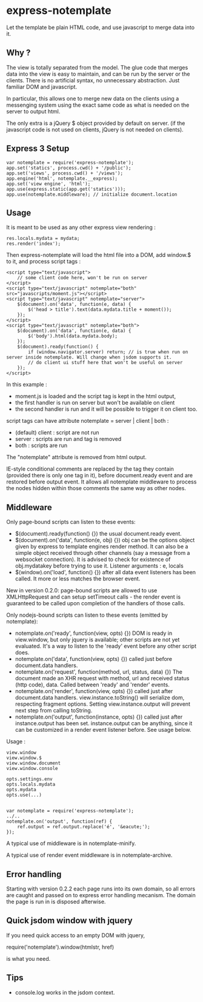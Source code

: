 express-notemplate
==================

Let the template be plain HTML code, and use javascript to merge data into it.

Why ?
-----

The view is totally separated from the model.
The glue code that merges data into the view is easy to maintain, and can be run by the server or the clients.
There is no artificial syntax, no unnecessary abstraction.
Just familiar DOM and javascript.

In particular, this allows one to merge new data on the clients using a messenging system using the exact same code as what is needed on the server to output html.

The only extra is a jQuery $ object provided by default on server.
(if the javascript code is not used on clients, jQuery is not needed on clients).


Express 3 Setup
---------------

	var notemplate = require('express-notemplate');
	app.set('statics', process.cwd() + '/public');
	app.set('views', process.cwd() + '/views');
	app.engine('html', notemplate.__express);
	app.set('view engine', 'html');
	app.use(express.static(app.get('statics')));
	app.use(notemplate.middleware); // initialize document.location

Usage
-----

It is meant to be used as any other express view rendering :

	res.locals.mydata = mydata;
	res.render('index');

Then express-notemplate will load the html file into a DOM, add window.$ to it, and process script tags :

	<script type="text/javascript">
		// some client code here, won't be run on server
	</script>
	<script type="text/javascript" notemplate="both" src="javascripts/moment.js"></script>
	<script type="text/javascript" notemplate="server">
		$(document).on('data', function(e, data) {
			$('head > title').text(data.mydata.title + moment());
		});
	</script>
	<script type="text/javascript" notemplate="both">
		$(document).on('data', function(e, data) {
			$('body').html(data.mydata.body);
		});
		$(document).ready(function() {
			if (window.navigator.server) return; // is true when run on server inside notemplate. Will change when jsdom supports it.
			// do client ui stuff here that won't be useful on server
		});
	</script>


In this example :

* moment.js is loaded and the script tag is kept in the html output,
* the first handler is run on server but won't be available on client
* the second handler is run and it will be possible to trigger it on client too.

script tags can have attribute notemplate = server | client | both :

* (default) client : script are not run
* server : scripts are run and tag is removed
* both : scripts are run

The "notemplate" attribute is removed from html output.

IE-style conditional comments are replaced by the tag they contain (provided there is only one tag in it),
before document.ready event and are restored before output event. It allows all notemplate middleware
to process the nodes hidden within those comments the same way as other nodes.


Middleware
----------

Only page-bound scripts can listen to these events:

* $(document).ready(function() {})
  the usual document.ready event.
* $(document).on('data', function(e, obj) {})
  obj can be the options object given by express to template engines render method.
  It can also be a simple object received through other channels (say a message
  from a websocket connection).
  It is advised to check for existence of obj.mydatakey before trying to use it.
  Listener arguments : e, locals
* $(window).on('load', function() {})
	after all data event listeners has been called.
	It more or less matches the browser event.

New in version 0.2.0: page-bound scripts are allowed to use XMLHttpRequest
and can setup setTimeout calls - the render event is guaranteed to be called
upon completion of the handlers of those calls.


Only nodejs-bound scripts can listen to these events (emitted by notemplate):

* notemplate.on('ready', function(view, opts) {})
	DOM is ready in view.window, but only jquery is available; other scripts
	are not yet evaluated. It's a way to listen to the 'ready' event before
	any other script does.
* notemplate.on('data', function(view, opts) {})
  called just before document.data handlers.
* notemplate.on('request', function(method, url, status, data) {})
	The document made an XHR request with method, url and received status
	(http code), data.
	Called between 'ready' and 'render' events.
* notemplate.on('render', function(view, opts) {})
	called just after document.data handlers.
	view.instance.toString() will serialize dom, respecting fragment options.
	Setting view.instance.output will prevent next step from calling toString.
* notemplate.on('output', function(instance, opts) {})
	called just after instance.output has been set.
	instance.output can be anything, since it can be customized in a render event
	listener before. See usage below.


Usage :

	view.window
	view.window.$
	view.window.document
	view.window.console

	opts.settings.env
	opts.locals.mydata
	opts.mydata
	opts.use(...)


	var notemplate = require('express-notemplate');
	../..
	notemplate.on('output', function(ref) {
		ref.output = ref.output.replace('é', '&eacute;');
	});

A typical use of middleware is in notemplate-minify.

A typical use of render event middleware is in notemplate-archive.


Error handling
--------------

Starting with version 0.2.2 each page runs into its own domain, so all
errors are caught and passed on to express error handling mecanism.
The domain the page is run in is disposed afterwise.


Quick jsdom window with jquery
------------------------------

If you need quick access to an empty DOM with jquery,

  require('notemplate').window(htmlstr, href)

is what you need.


Tips
----

* console.log works in the jsdom context.
